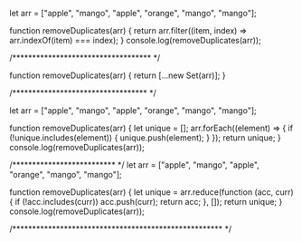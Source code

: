let arr = ["apple", "mango", "apple", "orange", "mango", "mango"];

function removeDuplicates(arr) {
  return arr.filter((item, index) => arr.indexOf(item) === index);
}
console.log(removeDuplicates(arr));

/*********************************** */

function removeDuplicates(arr) {
  return [...new Set(arr)];
}

/********************************** */

let arr = ["apple", "mango", "apple", "orange", "mango", "mango"];

function removeDuplicates(arr) {
  let unique = [];
  arr.forEach((element) => {
    if (!unique.includes(element)) {
      unique.push(element);
    }
  });
  return unique;
}
console.log(removeDuplicates(arr));

/************************** */
let arr = ["apple", "mango", "apple", "orange", "mango", "mango"];

function removeDuplicates(arr) {
  let unique = arr.reduce(function (acc, curr) {
    if (!acc.includes(curr)) acc.push(curr);
    return acc;
  }, []);
  return unique;
}
console.log(removeDuplicates(arr));

/***************************************************** */
